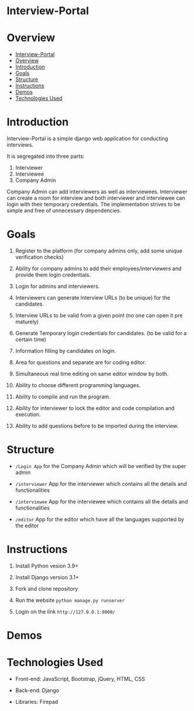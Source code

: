 # Interview-Portal

# Overview
- [Interview-Portal](#interview-portal)
- [Overview](#overview)
- [Introduction](#introduction)
- [Goals](#goals)
- [Structure](#structure)
- [Instructions](#instructions)
- [Demos](#demos)
- [Technologies Used](#technologies-used)

# Introduction

Interview-Portal is a simple django web application for conducting interviews. 

It is segregated into three parts:
1. Interviewer
2. Interviewee
3. Company Admin

Company Admin can add interviewers as well as interviewees. Interviewer can create a room for interview and both interviewer and interviewee can login with their temporary credentials. The implementation strives to be simple and free of unnecessary dependencies.

# Goals

1. Register to the platform (for company admins only, add some unique verification checks)

2. Ability for company admins to add their employees/interviewers and provide them login credentials.

3. Login for admins and interviewers.

4. Interviewers can generate Interview URLs (to be unique) for the candidates.

5. Interview URLs to be valid from a given point (no one can open it pre maturely)

6. Generate Temporary login credentials for candidates. (to be valid for a certain time)

7. Information filling by candidates on login.

8. Area for questions and separate are for coding editor.

9. Simultaneous real time editing on same editor window by both.

10. Ability to choose different programming languages.

11. Ability to compile and run the program.

12. Ability for interviewer to lock the editor and code compilation and execution.

13. Ability to add questions before to be imported during the interview.

# Structure

- `/Login App` for the Company Admin which will be verified by the super admin

- `/interviewer` App for the interviewer which contains all the details and functionalities

- `/interviewee`  App for the interviewee which contains all the details and functionalities

- `/editor` App for the editor which have all the languages supported by the editor

# Instructions

1. Install Python vesion 3.9+
   
2. Install Django version 3.1+

3. Fork and clone repository

4. Run the website `python manage.py runserver`

5. Login on the link `http://127.0.0.1:8000/`

# Demos

# Technologies Used

- Front-end: JavaScript, Bootstrap, jQuery, HTML, CSS

- Back-end: Django

- Libraries: Firepad
